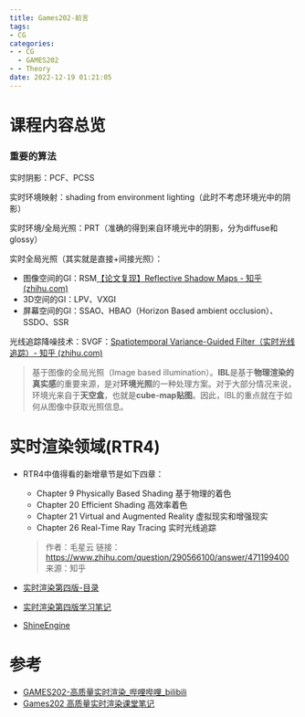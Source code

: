 ```yaml
---
title: Games202-前言
tags: 
- CG
categories: 
- - CG 
  - GAMES202
- - Theory
date: 2022-12-19 01:21:05
---
```


# 课程内容总览


### **重要的算法**

实时阴影：PCF、PCSS

实时环境映射：shading from environment lighting（此时不考虑环境光中的阴影）

实时环境/全局光照：PRT（准确的得到来自环境光中的阴影，分为diffuse和glossy）

实时全局光照（其实就是直接+间接光照）：

- 图像空间的GI：RSM[【论文复现】Reflective Shadow Maps - 知乎 (zhihu.com)](https://zhuanlan.zhihu.com/p/357259069)
- 3D空间的GI：LPV、VXGI
- 屏幕空间的GI：SSAO、HBAO（Horizon Based ambient occlusion）、SSDO、SSR

光线追踪降噪技术：SVGF：[Spatiotemporal Variance-Guided Filter（实时光线追踪）- 知乎 (zhihu.com)](https://zhuanlan.zhihu.com/p/28288053)

> 基于图像的全局光照（Image based illumination）。**IBL**是基于**物理渲染的真实感**的重要来源，是对**环境光照**的一种处理方案。对于大部分情况来说，环境光来自于**天空盒**，也就是**cube-map贴图**。因此，IBL的重点就在于如何从图像中获取光照信息。
# 实时渲染领域(RTR4)

- RTR4中值得看的新增章节是如下四章：

  - Chapter 9 Physically Based Shading 基于物理的着色
  - Chapter 20 Efficient Shading 高效率着色
  - Chapter 21 Virtual and Augmented Reality 虚拟现实和增强现实
  - Chapter 26 Real-Time Ray Tracing 实时光线追踪

  > 作者：毛星云
  >  链接：https://www.zhihu.com/question/290566100/answer/471199400
  > 来源：知乎

- [实时渲染第四版-目录](https://zhuanlan.zhihu.com/p/406606440)

- [实时渲染第四版学习笔记](https://www.zhihu.com/column/c_1221792809822347264)

- [ShineEngine](http://geekfaner.com/shineengine/translate.html)

# 参考
- [GAMES202-高质量实时渲染_哔哩哔哩_bilibili](https://www.bilibili.com/video/BV1YK4y1T7yY?p=1)
- [Games202 高质量实时渲染课堂笔记](https://zhuanlan.zhihu.com/p/363333150)